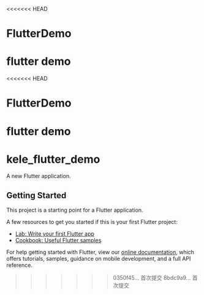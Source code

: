 <<<<<<< HEAD
# FlutterDemo
flutter demo
=======
<<<<<<< HEAD
# FlutterDemo
flutter demo
=======
# kele_flutter_demo

A new Flutter application.

## Getting Started

This project is a starting point for a Flutter application.

A few resources to get you started if this is your first Flutter project:

- [Lab: Write your first Flutter app](https://flutter.dev/docs/get-started/codelab)
- [Cookbook: Useful Flutter samples](https://flutter.dev/docs/cookbook)

For help getting started with Flutter, view our
[online documentation](https://flutter.dev/docs), which offers tutorials,
samples, guidance on mobile development, and a full API reference.
>>>>>>> 0350f45... 首次提交
>>>>>>> 8bdc9a9... 首次提交
